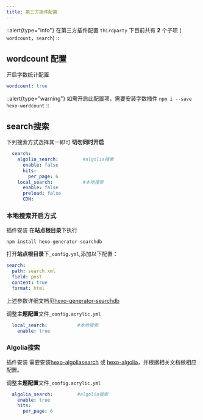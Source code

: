 ```yaml
---
title: 第三方插件配置
---
```


::alert{type="info"}
在第三方插件配置 `thirdparty` 下目前共有 **2** 个子项 ( `wordcount`，`search`)
::

## wordcount 配置
开启字数统计配置

```yaml [_config.acrylic.yml]
wordcount: true
```
::alert{type="warning"}
 如需开启此配置项，需要安装字数插件   `npm i --save hexo-wordcount`
::
## search搜索 

下列搜索方式选择其一即可   **切勿同时开启**

```yaml [_config.acrylic.yml]
  search:
    algolia_search:         #algolia搜索
      enable: false
      hits:
        per_page: 6
    local_search:           #本地搜索
      enable: false
      preload: false
      CDN:
```

### 本地搜索开启方式
  插件安装
  在**站点根目录**下执行 
  ```
  npm install hexo-generator-searchdb

  ```
  打开**站点根目录**下`_config.yml`,添加以下配置：
  ```yaml [_config.yml]
  search:
    path: search.xml
    field: post
    content: true
    format: html
  ```
  上述参数详细文档见[hexo-generator-searchdb](https://github.com/next-theme/hexo-generator-searchdb) 

  调整**主题配置**文件`_config.acrylic.yml`
  ```yaml [_config.acrylic.yml]
    local_search:           #本地搜索
      enable: true
  ```
 ### Algolia搜索
  插件安装
  需要安装[hexo-algoliasearch](https://github.com/LouisBarranqueiro/hexo-algoliasearch) 或 [hexo-algolia](https://github.com/thom4parisot/hexo-algolia)，并根据相关文档做相应配置。

  调整**主题配置**文件`_config.acrylic.yml`
  ```yaml [_config.acrylic.yml]
    algolia_search:         #algolia搜索
      enable: true
      hits:
        per_page: 6
  ```